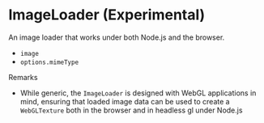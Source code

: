 # ImageLoader (Experimental)

An image loader that works under both Node.js and the browser.

* `image`
* `options.mimeType`

Remarks

* While generic, the `ImageLoader` is designed with WebGL applications in mind, ensuring that loaded image data can be used to create a `WebGLTexture` both in the browser and in headless gl under Node.js

